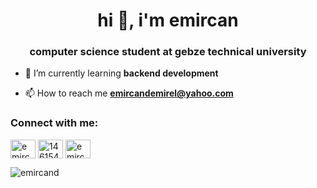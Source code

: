 <h1 align="center">hi 👋, i'm emircan</h1>
<h3 align="center">computer science student at gebze technical university</h3>

- 🌱 I’m currently learning **backend development**

- 📫 How to reach me **emircandemirel@yahoo.com**

<h3 align="left">Connect with me:</h3>
<p align="left">
<a href="https://linkedin.com/in/emircan-d-3301aa13a" target="blank"><img align="center" src="https://raw.githubusercontent.com/rahuldkjain/github-profile-readme-generator/master/src/images/icons/Social/linked-in-alt.svg" alt="emircan-d-3301aa13a" height="30" width="40" /></a>
<a href="https://stackoverflow.com/users/14615448" target="blank"><img align="center" src="https://raw.githubusercontent.com/rahuldkjain/github-profile-readme-generator/master/src/images/icons/Social/stack-overflow.svg" alt="14615448" height="30" width="40" /></a>
<a href="https://www.leetcode.com/emircanid" target="blank"><img align="center" src="https://raw.githubusercontent.com/rahuldkjain/github-profile-readme-generator/master/src/images/icons/Social/leet-code.svg" alt="emircanid" height="30" width="40" /></a>
</p>


<p><img align="center" src="https://github-readme-stats.vercel.app/api/top-langs?username=emircand&show_icons=true&locale=en&layout=compact" alt="emircand" /></p>
